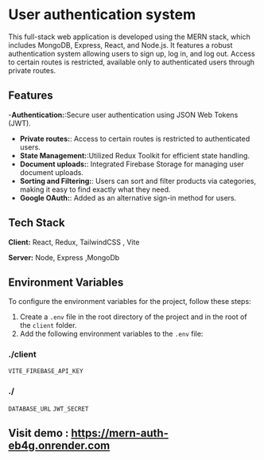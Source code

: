 # User authentication system

This full-stack web application is developed using the MERN stack, which includes MongoDB, Express, React, and Node.js. It features a robust authentication system allowing users to sign up, log in, and log out. Access to certain routes is restricted, available only to authenticated users through private routes.

## Features
-**Authentication:**:Secure user authentication using JSON Web Tokens (JWT).
- **Private routes:**: Access to certain routes is restricted to authenticated users.
- **State Management:**:Utilized Redux Toolkit for efficient state handling.
- **Document uploads:**: Integrated Firebase Storage for managing user document uploads.
- **Sorting and Filtering:**: Users can sort and filter products via categories, making it easy to find exactly what they need.
- **Google OAuth:**: Added as an alternative sign-in method for users.
  
## Tech Stack

**Client:** React, Redux, TailwindCSS , Vite

**Server:** Node, Express ,MongoDb

## Environment Variables

To configure the environment variables for the project, follow these steps:

1. Create a `.env` file in the root directory of the project and in the root of the `client` folder.
2. Add the following environment variables to the `.env` file:

### ./client
`VITE_FIREBASE_API_KEY`

### ./

`DATABASE_URL`
`JWT_SECRET`

## Visit demo : https://mern-auth-eb4g.onrender.com
